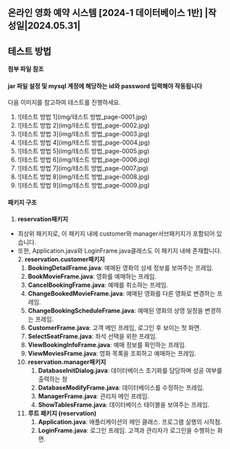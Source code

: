 ﻿
**온라인  영화  예약  시스템**
**[2024-1  데이터베이스  1반]**
|**작성일**|2024\.05.31|
---
## **테스트 방법**
**첨부 파일 참조**
#### jar 파일 설정 및 mysql 계정에 해당하는 id와 password 입력해야 작동됩니다
다음 이미지를 참고하여 테스트를 진행하세요.

1. ![테스트 방법 1](img/테스트 방법_page-0001.jpg)
2. ![테스트 방법 2](img/테스트 방법_page-0002.jpg)
3. ![테스트 방법 3](img/테스트 방법_page-0003.jpg)
4. ![테스트 방법 4](img/테스트 방법_page-0004.jpg)
5. ![테스트 방법 5](img/테스트 방법_page-0005.jpg)
6. ![테스트 방법 6](img/테스트 방법_page-0006.jpg)
7. ![테스트 방법 7](img/테스트 방법_page-0007.jpg)
8. ![테스트 방법 8](img/테스트 방법_page-0008.jpg)
9. ![테스트 방법 9](img/테스트 방법_page-0009.jpg)


#### 패키지  구조

1. **reservation패키지**
- 최상위  패키지로,  이  패키지  내에  customer와  manager서브패키지가  포함되어  있습니다.
- 또한,  Application.java와  LoginFrame.java클래스도  이  패키지  내에  존재합니다.
  2. **reservation.customer패키지**
     1. **BookingDetailFrame.java**:  예매된  영화의  상세  정보를  보여주는  프레임.
     1. **BookMovieFrame.java**:  영화를  예매하는  프레임.
     1. **CancelBookingFrame.java**:  예매를  취소하는  프레임.
     1. **ChangeBookedMovieFrame.java**:  예매된  영화를  다른  영화로  변경하는  프레임.
     1. **ChangeBookingScheduleFrame.java**:  예매된  영화의  상영  일정을  변경하는  프레임.
     1. **CustomerFrame.java**:  고객  메인  프레임,  로그인  후  보이는  첫  화면.
     1. **SelectSeatFrame.java**:  좌석  선택을  위한  프레임.
     1. **ViewBookingInfoFrame.java**:  예매  정보를  확인하는  프레임.
     1. **ViewMoviesFrame.java**:  영화  목록을  조회하고  예매하는  프레임.
  2. **reservation.manager패키지**
     1. **DatabaseInitDialog.java**:  데이터베이스  초기화를  담당하며  성공  여부를  출력하는  창
     1. **DatabaseModifyFrame.java**:  데이터베이스를  수정하는  프레임.
     1. **ManagerFrame.java**:  관리자  메인  프레임.
     1. **ShowTablesFrame.java**:  데이터베이스  테이블을  보여주는  프레임.
  2. **루트  패키지  (reservation)**
     1. **Application.java**:  애플리케이션의  메인  클래스.  프로그램  실행의  시작점.
     1. **LoginFrame.java**:  로그인  프레임.  고객과  관리자가  로그인을  수행하는  화면.